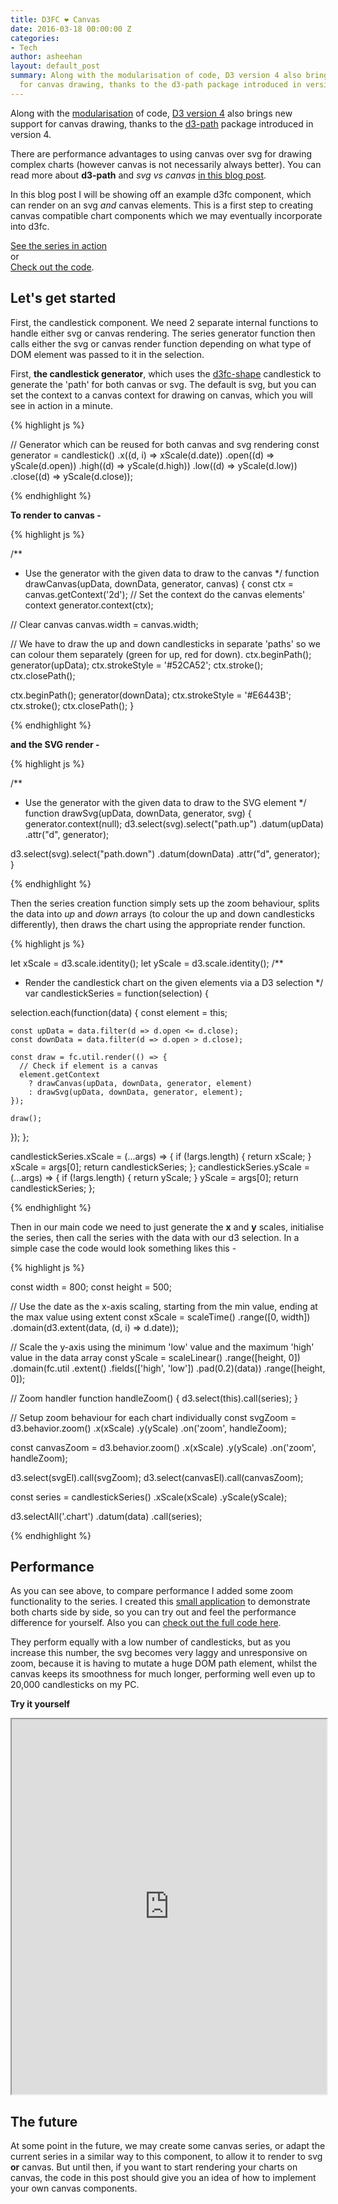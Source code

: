 ```yaml
---
title: D3FC ❤ Canvas
date: 2016-03-18 00:00:00 Z
categories:
- Tech
author: asheehan
layout: default_post
summary: Along with the modularisation of code, D3 version 4 also brings new support
  for canvas drawing, thanks to the d3-path package introduced in version 4.
---
```


Along with the [modularisation](https://github.com/d3/d3/issues/2461) of code, [D3 version 4](https://github.com/d3/d3/releases/tag/v4.0.0) also brings new support for canvas drawing, thanks to the [d3-path](https://github.com/d3/d3-path) package introduced in version 4.

There are performance advantages to using canvas over svg for drawing complex charts (however canvas is not necessarily always better). You can read more about **d3-path** and *svg vs canvas*  [in this blog post](http://blog.scottlogic.com/2016/03/10/d3-path-what-is-it-good-for.html).

In this blog post I will be showing off an example d3fc component, which can render on an svg *and* canvas elements. This is a first step to creating canvas compatible chart components which we may eventually incorporate into d3fc.

[See the series in action](http://alisd23.github.io/d3fc-canvas-example/)  
or  
[Check out the code](https://github.com/alisd23/d3fc-canvas-example).

## Let's get started

First, the candlestick component. We need 2 separate internal functions to handle either svg or canvas rendering. The series generator function then calls either the svg or canvas render function depending on what type of DOM element was passed to it in the selection.

First, **the candlestick generator**, which uses the [d3fc-shape](https://github.com/d3fc/d3fc-shape) candlestick to generate the 'path' for both canvas or svg. The default is svg, but you can set the context to a canvas context for drawing on canvas, which you will see in action in a minute.

{% highlight js %}

// Generator which can be reused for both canvas and svg rendering
const generator = candlestick()
  .x((d, i) => xScale(d.date))
  .open((d) => yScale(d.open))
  .high((d) => yScale(d.high))
  .low((d) => yScale(d.low))
  .close((d) => yScale(d.close));

{% endhighlight %}

**To render to canvas -**

{% highlight js %}

/**
 * Use the generator with the given data to draw to the canvas
 */
function drawCanvas(upData, downData, generator, canvas) {
  const ctx = canvas.getContext('2d');
  // Set the context do the canvas elements' context
  generator.context(ctx);

  // Clear canvas
  canvas.width = canvas.width;

  // We have to draw the up and down candlesticks in separate 'paths' so we can colour them separately (green for up, red for down).
  ctx.beginPath();
  generator(upData);
  ctx.strokeStyle = '#52CA52';
  ctx.stroke();
  ctx.closePath();

  ctx.beginPath();
  generator(downData);
  ctx.strokeStyle = '#E6443B';
  ctx.stroke();
  ctx.closePath();
}

{% endhighlight %}


**and the SVG render -**

{% highlight js %}

/**
 * Use the generator with the given data to draw to the SVG element
 */
function drawSvg(upData, downData, generator, svg) {
  generator.context(null);
  d3.select(svg).select("path.up")
    .datum(upData)
    .attr("d", generator);

  d3.select(svg).select("path.down")
    .datum(downData)
    .attr("d", generator);
}

{% endhighlight %}


Then the series creation function simply sets up the zoom behaviour, splits the data into *up* and *down* arrays (to colour the up and down candlesticks differently), then draws the chart using the appropriate render function.

{% highlight js %}

let xScale = d3.scale.identity();
let yScale = d3.scale.identity();
/**
 * Render the candlestick chart on the given elements via a D3 selection
 */
var candlestickSeries = function(selection) {

  selection.each(function(data) {
    const element = this;

    const upData = data.filter(d => d.open <= d.close);
    const downData = data.filter(d => d.open > d.close);

    const draw = fc.util.render(() => {
      // Check if element is a canvas
      element.getContext
        ? drawCanvas(upData, downData, generator, element)
        : drawSvg(upData, downData, generator, element);
    });

    draw();
  });
};

candlestickSeries.xScale = (...args) => {
  if (!args.length) {
      return xScale;
  }
  xScale = args[0];
  return candlestickSeries;
};
candlestickSeries.yScale = (...args) => {
  if (!args.length) {
      return yScale;
  }
  yScale = args[0];
  return candlestickSeries;
};

{% endhighlight %}

Then in our main code we need to just generate the **x** and **y** scales, initialise the series, then call the series with the data with our d3 selection. In a simple case the code would look something likes this -

{% highlight js %}

const width = 800;
const height = 500;

// Use the date as the x-axis scaling, starting from the min value, ending at the max value using extent
const xScale = scaleTime()
  .range([0, width])
  .domain(d3.extent(data, (d, i) => d.date));

// Scale the y-axis using the minimum 'low' value and the maximum 'high' value in the data array
const yScale = scaleLinear()
  .range([height, 0])
  .domain(fc.util
    .extent()
    .fields(['high', 'low'])
    .pad(0.2)(data))
      .range([height, 0]);

// Zoom handler
function handleZoom() {
  d3.select(this).call(series);
}

// Setup zoom behaviour for each chart individually
const svgZoom = d3.behavior.zoom()
  .x(xScale)
  .y(yScale)
  .on('zoom', handleZoom);

const canvasZoom = d3.behavior.zoom()
  .x(xScale)
  .y(yScale)
  .on('zoom', handleZoom);

d3.select(svgEl).call(svgZoom);
d3.select(canvasEl).call(canvasZoom);

const series = candlestickSeries()
  .xScale(xScale)
  .yScale(yScale);

d3.selectAll('.chart')
  .datum(data)
  .call(series);

{% endhighlight %}


## Performance

As you can see above, to compare performance I added some zoom functionality to the series.
I created this [small application](http://alisd23.github.io/d3fc-canvas-example/) to demonstrate both charts side by side, so you can try out and feel the performance difference for yourself.
Also you can [check out the full code here](https://github.com/alisd23/d3fc-canvas-example).

They perform equally with a low number of candlesticks, but as you increase this number, the svg becomes very laggy and unresponsive on zoom, because it is having to mutate a huge DOM path element, whilst the canvas keeps its smoothness for much longer, performing well even up to 20,000 candlesticks on my PC.

**Try it yourself**

<iframe src="http://alisd23.github.io/d3fc-canvas-example/" style="width:100%;height:600px;"></iframe>

## The future

At some point in the future, we may create some canvas series, or adapt the current series in a similar way to this component, to allow it to render to svg **or** canvas. But until then, if you want to start rendering your charts on canvas, the code in this post should give you an idea of how to implement your own canvas components.
